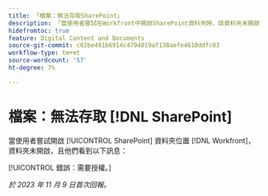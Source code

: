 ```yaml
---
title: 「檔案：無法存取SharePoint」
description: 「當使用者嘗試在Workfront中開啟SharePoint資料夾時，該資料夾未開啟，且他們會看到一則訊息。」
hidefromtoc: true
feature: Digital Content and Documents
source-git-commit: c02be491b6914c4794019af138aefe4610ddfc03
workflow-type: tm+mt
source-wordcount: '57'
ht-degree: 7%

---
```



# 檔案：無法存取 [!DNL SharePoint]

<!--WF and WFP-->

當使用者嘗試開啟 [!UICONTROL SharePoint] 資料夾位置 [!DNL Workfront]，資料夾未開啟，且他們看到以下訊息：

[!UICONTROL 錯誤：需要授權。]

_於 2023 年 11 月 9 日首次回報。_
